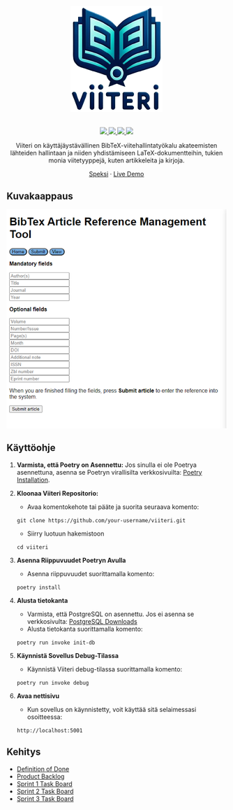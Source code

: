 # <p align="center"><img src="./docs/assets/logo.png"></p>

<p align="center">
    <a href="https://github.com/3nd3r1/ohtu-miniprojekti/actions/workflows/main.yml" alt="Continuous Integration">
        <img src="https://github.com/3nd3r1/ohtu-miniprojekti/actions/workflows/main.yml/badge.svg"/>
    </a>
    <a href="https://codecov.io/gh/3nd3r1/ohtu-miniprojekti" alt="Codecov">
        <img src="https://codecov.io/gh/3nd3r1/ohtu-miniprojekti/graph/badge.svg?token=LB9DOS5ALB"/>
    </a>
    <a href="https://github.com/3nd3r1/ohtu-miniprojekti/blob/main/LICENSE" alt="License">
        <img src="https://img.shields.io/github/license/3nd3r1/ohtu-miniprojekti"/>
    </a>
    <a href="https://github.com/3nd3r1/ohtu-miniprojekti/releases/latest" alt="Release">
        <img src="https://img.shields.io/github/v/release/3nd3r1/ohtu-miniprojekti"/>
    </a>
    
</p>

<p align="center">
Viiteri on käyttäjäystävällinen BibTeX-viitehallintatyökalu akateemisten lähteiden hallintaan ja niiden yhdistämiseen LaTeX-dokumentteihin, tukien monia viitetyyppejä, kuten artikkeleita ja kirjoja.
</p>
<p align="center">
    <a href="https://ohjelmistotuotanto-hy.github.io/speksi/">Speksi</a>
    ·
    <a href="https://viiteri.onrender.com/">Live Demo</a>
</p>

## Kuvakaappaus

![Preview](./docs/assets/preview.png)

## Käyttöohje

1. **Varmista, että Poetry on Asennettu:**
   Jos sinulla ei ole Poetrya asennettuna, asenna se Poetryn virallisilta verkkosivuilta: [Poetry Installation](https://python-poetry.org/docs/).

2. **Kloonaa Viiteri Repositorio:**
    - Avaa komentokehote tai pääte ja suorita seuraava komento:
    ```
    git clone https://github.com/your-username/viiteri.git
    ```
    - Siirry luotuun hakemistoon
    ```
    cd viiteri
    ```
3. **Asenna Riippuvuudet Poetryn Avulla**
    - Asenna riippuvuudet suorittamalla komento:
    ```
    poetry install
    ```
4. **Alusta tietokanta**
    - Varmista, että PostgreSQL on asennettu. Jos ei asenna se verkkosivulta: [PostgreSQL Downloads](https://www.postgresql.org/download/)
    - Alusta tietokanta suorittamalla komento:
    ```
    poetry run invoke init-db
    ```
5. **Käynnistä Sovellus Debug-Tilassa**
    - Käynnistä Viiteri debug-tilassa suorittamalla komento:
    ```
    poetry run invoke debug
    ```
6. **Avaa nettisivu**
    - Kun sovellus on käynnistetty, voit käyttää sitä selaimessasi osoitteessa:
    ```
    http://localhost:5001
    ```

## Kehitys

-   [Definition of Done](./docs/definition_of_done.md)
-   [Product Backlog](https://github.com/users/3nd3r1/projects/2/views/1)
-   [Sprint 1 Task Board](https://github.com/users/3nd3r1/projects/1/views/1)
-   [Sprint 2 Task Board](https://github.com/users/3nd3r1/projects/3/views/1)
-   [Sprint 3 Task Board](https://github.com/users/3nd3r1/projects/4/views/1)
